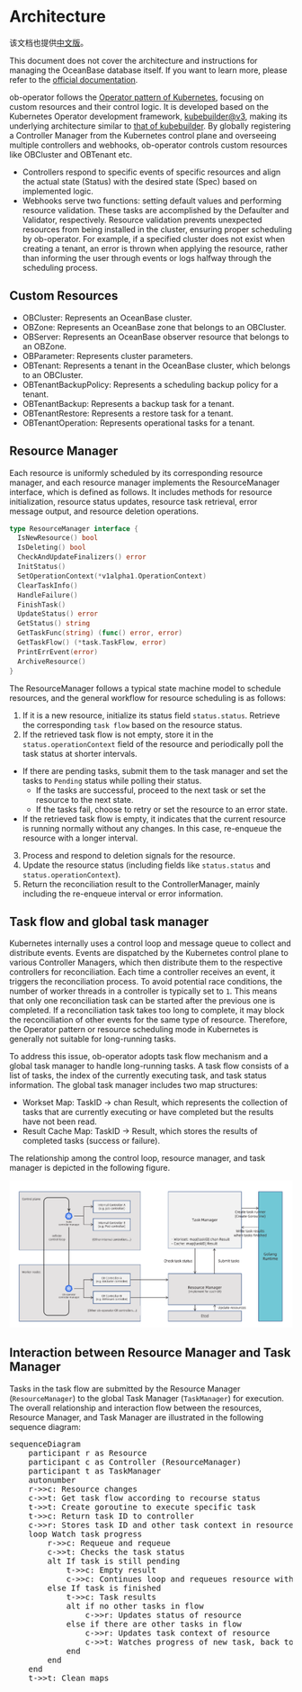 # Architecture

该文档也提供[中文版](../zh_CN/arch.md)。

This document does not cover the architecture and instructions for managing the OceanBase database itself. If you want to learn more, please refer to the [official documentation](https://www.oceanbase.com/docs/common-oceanbase-database-cn-1000000000217922).

ob-operator follows the [Operator pattern of Kubernetes](https://kubernetes.io/docs/concepts/extend-kubernetes/operator/), focusing on custom resources and their control logic. It is developed based on the Kubernetes Operator development framework, [kubebuilder@v3](https://book.kubebuilder.io/introduction), making its underlying architecture similar to [that of kubebuilder](https://book.kubebuilder.io/architecture). By globally registering a Controller Manager from the Kubernetes control plane and overseeing multiple controllers and webhooks, ob-operator controls custom resources like OBCluster and OBTenant etc.

* Controllers respond to specific events of specific resources and align the actual state (Status) with the desired state (Spec) based on implemented logic.
* Webhooks serve two functions: setting default values and performing resource validation. These tasks are accomplished by the Defaulter and Validator, respectively. Resource validation prevents unexpected resources from being installed in the cluster, ensuring proper scheduling by ob-operator. For example, if a specified cluster does not exist when creating a tenant, an error is thrown when applying the resource, rather than informing the user through events or logs halfway through the scheduling process.

## Custom Resources

* OBCluster: Represents an OceanBase cluster.
* OBZone: Represents an OceanBase zone that belongs to an OBCluster.
* OBServer: Represents an OceanBase observer resource that belongs to an OBZone.
* OBParameter: Represents cluster parameters.
* OBTenant: Represents a tenant in the OceanBase cluster, which belongs to an OBCluster.
* OBTenantBackupPolicy: Represents a scheduling backup policy for a tenant.
* OBTenantBackup: Represents a backup task for a tenant.
* OBTenantRestore: Represents a restore task for a tenant.
* OBTenantOperation: Represents operational tasks for a tenant.

## Resource Manager

Each resource is uniformly scheduled by its corresponding resource manager, and each resource manager implements the ResourceManager interface, which is defined as follows. It includes methods for resource initialization, resource status updates, resource task retrieval, error message output, and resource deletion operations.

```go
type ResourceManager interface {
  IsNewResource() bool
  IsDeleting() bool
  CheckAndUpdateFinalizers() error
  InitStatus()
  SetOperationContext(*v1alpha1.OperationContext)
  ClearTaskInfo()
  HandleFailure()
  FinishTask()
  UpdateStatus() error
  GetStatus() string
  GetTaskFunc(string) (func() error, error)
  GetTaskFlow() (*task.TaskFlow, error)
  PrintErrEvent(error)
  ArchiveResource()
}
```

The ResourceManager follows a typical state machine model to schedule resources, and the general workflow for resource scheduling is as follows:

1. If it is a new resource, initialize its status field `status.status`.
Retrieve the corresponding `task flow` based on the resource status.
2. If the retrieved task flow is not empty, store it in the `status.operationContext` field of the resource and periodically poll the task status at shorter intervals.
  * If there are pending tasks, submit them to the task manager and set the tasks to `Pending` status while polling their status.
    * If the tasks are successful, proceed to the next task or set the resource to the next state.
    * If the tasks fail, choose to retry or set the resource to an error state.
  * If the retrieved task flow is empty, it indicates that the current resource is running normally without any changes. In this case, re-enqueue the resource with a longer interval.
3. Process and respond to deletion signals for the resource.
4. Update the resource status (including fields like `status.status` and `status.operationContext`).
5. Return the reconciliation result to the ControllerManager, mainly including the re-enqueue interval or error information.

## Task flow and global task manager

Kubernetes internally uses a control loop and message queue to collect and distribute events. Events are dispatched by the Kubernetes control plane to various Controller Managers, which then distribute them to the respective controllers for reconciliation. Each time a controller receives an event, it triggers the reconciliation process. To avoid potential race conditions, the number of worker threads in a controller is typically set to `1`. This means that only one reconciliation task can be started after the previous one is completed. If a reconciliation task takes too long to complete, it may block the reconciliation of other events for the same type of resource. Therefore, the Operator pattern or resource scheduling mode in Kubernetes is generally not suitable for long-running tasks.

To address this issue, ob-operator adopts task flow mechanism and a global task manager to handle long-running tasks. A task flow consists of a list of tasks, the index of the currently executing task, and task status information. The global task manager includes two map structures:

* Workset Map: TaskID -> chan Result, which represents the collection of tasks that are currently executing or have completed but the results have not been read.
* Result Cache Map: TaskID -> Result, which stores the results of completed tasks (success or failure).

The relationship among the control loop, resource manager, and task manager is depicted in the following figure.

![The relationship among the control loop, resource manager, and task manager](../img/ob-operator-arch.png)

## Interaction between Resource Manager and Task Manager

Tasks in the task flow are submitted by the Resource Manager (`ResourceManager`) to the global Task Manager (`TaskManager`) for execution. The overall relationship and interaction flow between the resources, Resource Manager, and Task Manager are illustrated in the following sequence diagram:

<main>
  <pre class="mermaid">
sequenceDiagram
	participant r as Resource
	participant c as Controller (ResourceManager)
	participant t as TaskManager
	autonumber
	r->>c: Resource changes
	c->>t: Get task flow according to recourse status
	t->>t: Create goroutine to execute specific task
	t->>c: Return task ID to controller
	c->>r: Stores task ID and other task context in resource
	loop Watch task progress
		r->>c: Requeue and requeue
		c->>t: Checks the task status
		alt If task is still pending
			t->>c: Empty result
			c->>c: Continues loop and requeues resource with a shorter interval
		else If task is finished
			t->>c: Task results
			alt if no other tasks in flow
				c->>r: Updates status of resource
			else if there are other tasks in flow
				c->>r: Updates task context of resource
				c->>t: Watches progress of new task, back to [6] loop
			end
		end
	end
	t->>t: Clean maps
  </pre>
  <script type="module">
    import mermaid from 'https://cdn.jsdelivr.net/npm/mermaid@10/dist/mermaid.esm.min.mjs';
  </script>
</main>